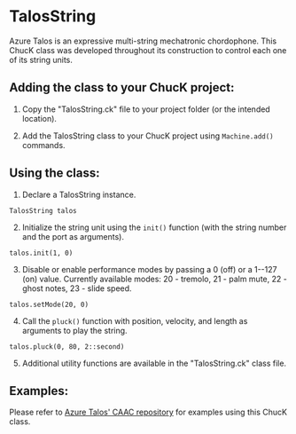 # TalosString

Azure Talos is an expressive multi-string mechatronic chordophone. This ChucK class was developed throughout its construction to control each one of its string units.

## Adding the class to your ChucK project:

1. Copy the "TalosString.ck" file to your project folder (or the intended location).

2. Add the TalosString class to your ChucK project using `Machine.add()` commands.

## Using the class:

1. Declare a TalosString instance.

`TalosString talos`

2. Initialize the string unit using the `init()` function (with the string number and the port as arguments).

`talos.init(1, 0)`

3. Disable or enable performance modes by passing a 0 (off) or a 1--127 (on) value. Currently available modes: 20 - tremolo, 21 - palm mute, 22 - ghost notes, 23 - slide speed.

`talos.setMode(20, 0)`

4. Call the `pluck()` function with position, velocity, and length as arguments to play the string.

`talos.pluck(0, 80, 2::second)`

5. Additional utility functions are available in the "TalosString.ck" class file.

## Examples:
Please refer to [Azure Talos' CAAC repository](https://github.com/jpyepez/AzureTalosCAAC) for examples using this ChucK class.
